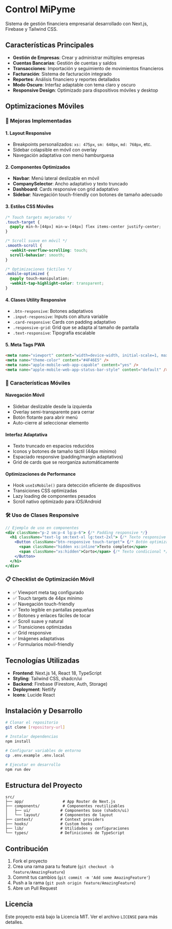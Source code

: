 # Control MiPyme

Sistema de gestión financiera empresarial desarrollado con Next.js, Firebase y Tailwind CSS.

## Características Principales

- **Gestión de Empresas**: Crear y administrar múltiples empresas
- **Cuentas Bancarias**: Gestión de cuentas y saldos
- **Transacciones**: Importación y seguimiento de movimientos financieros
- **Facturación**: Sistema de facturación integrado
- **Reportes**: Análisis financiero y reportes detallados
- **Modo Oscuro**: Interfaz adaptable con tema claro y oscuro
- **Responsive Design**: Optimizado para dispositivos móviles y desktop

## Optimizaciones Móviles

### 🚀 Mejoras Implementadas

#### 1. **Layout Responsive**
- Breakpoints personalizados: `xs: 475px`, `sm: 640px`, `md: 768px`, etc.
- Sidebar colapsible en móvil con overlay
- Navegación adaptativa con menú hamburguesa

#### 2. **Componentes Optimizados**
- **Navbar**: Menú lateral deslizable en móvil
- **CompanySelector**: Ancho adaptativo y texto truncado
- **Dashboard**: Cards responsive con grid adaptativo
- **Sidebar**: Navegación touch-friendly con botones de tamaño adecuado

#### 3. **Estilos CSS Móviles**
```css
/* Touch targets mejorados */
.touch-target {
  @apply min-h-[44px] min-w-[44px] flex items-center justify-center;
}

/* Scroll suave en móvil */
.smooth-scroll {
  -webkit-overflow-scrolling: touch;
  scroll-behavior: smooth;
}

/* Optimizaciones táctiles */
.mobile-optimized {
  @apply touch-manipulation;
  -webkit-tap-highlight-color: transparent;
}
```

#### 4. **Clases Utility Responsive**
- `.btn-responsive`: Botones adaptativos
- `.input-responsive`: Inputs con altura variable
- `.card-responsive`: Cards con padding adaptativo
- `.responsive-grid`: Grid que se adapta al tamaño de pantalla
- `.text-responsive`: Tipografía escalable

#### 5. **Meta Tags PWA**
```html
<meta name="viewport" content="width=device-width, initial-scale=1, maximum-scale=1, user-scalable=no" />
<meta name="theme-color" content="#4F46E5" />
<meta name="apple-mobile-web-app-capable" content="yes" />
<meta name="apple-mobile-web-app-status-bar-style" content="default" />
```

### 📱 Características Móviles

#### **Navegación Móvil**
- Sidebar deslizable desde la izquierda
- Overlay semi-transparente para cerrar
- Botón flotante para abrir menú
- Auto-cierre al seleccionar elemento

#### **Interfaz Adaptativa**
- Texto truncado en espacios reducidos
- Iconos y botones de tamaño táctil (44px mínimo)
- Espaciado responsive (padding/margin adaptativos)
- Grid de cards que se reorganiza automáticamente

#### **Optimizaciones de Performance**
- Hook `useIsMobile()` para detección eficiente de dispositivos
- Transiciones CSS optimizadas
- Lazy loading de componentes pesados
- Scroll nativo optimizado para iOS/Android

### 🛠️ Uso de Clases Responsive

```jsx
// Ejemplo de uso en componentes
<div className="p-2 sm:p-4 lg:p-6"> {/* Padding responsive */}
  <h1 className="text-lg sm:text-xl lg:text-2xl"> {/* Texto responsive */}
    <Button className="btn-responsive touch-target"> {/* Botón optimizado */}
      <span className="hidden xs:inline">Texto completo</span>
      <span className="xs:hidden">Corto</span> {/* Texto condicional */}
    </Button>
  </h1>
</div>
```

### 📋 Checklist de Optimización Móvil

- ✅ Viewport meta tag configurado
- ✅ Touch targets de 44px mínimo
- ✅ Navegación touch-friendly
- ✅ Texto legible en pantallas pequeñas
- ✅ Botones y enlaces fáciles de tocar
- ✅ Scroll suave y natural
- ✅ Transiciones optimizadas
- ✅ Grid responsive
- ✅ Imágenes adaptativas
- ✅ Formularios móvil-friendly

## Tecnologías Utilizadas

- **Frontend**: Next.js 14, React 18, TypeScript
- **Styling**: Tailwind CSS, shadcn/ui
- **Backend**: Firebase (Firestore, Auth, Storage)
- **Deployment**: Netlify
- **Icons**: Lucide React

## Instalación y Desarrollo

```bash
# Clonar el repositorio
git clone [repository-url]

# Instalar dependencias
npm install

# Configurar variables de entorno
cp .env.example .env.local

# Ejecutar en desarrollo
npm run dev
```

## Estructura del Proyecto

```
src/
├── app/                 # App Router de Next.js
├── components/          # Componentes reutilizables
│   ├── ui/             # Componentes base (shadcn/ui)
│   └── layout/         # Componentes de layout
├── context/            # Context providers
├── hooks/              # Custom hooks
├── lib/                # Utilidades y configuraciones
└── types/              # Definiciones de TypeScript
```

## Contribución

1. Fork el proyecto
2. Crea una rama para tu feature (`git checkout -b feature/AmazingFeature`)
3. Commit tus cambios (`git commit -m 'Add some AmazingFeature'`)
4. Push a la rama (`git push origin feature/AmazingFeature`)
5. Abre un Pull Request

## Licencia

Este proyecto está bajo la Licencia MIT. Ver el archivo `LICENSE` para más detalles.
